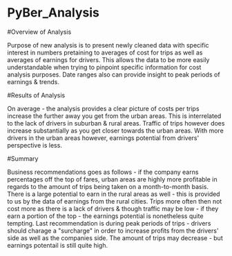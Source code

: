 # PyBer_Analysis

#Overview of Analysis

Purpose of new analysis is to present newly cleaned data with specific interest in numbers pretaining to averages of cost for trips as well as averages of earnings for drivers. This allows the data to be more easily understandable when trying to pinpoint specific information for cost analysis purposes. Date ranges also can provide insight to peak periods of earnings & trends. 

#Results of Analysis 

On average - the analysis provides a clear picture of costs per trips increase the further away you get from the urban areas. This is interrelated to the lack of drivers in suburban & rural areas. Traffic of trips however does increase substantially as you get closer towards the urban areas. With more drivers in the urban areas however, earnings potential from drivers' perspective is less.

#Summary

Business recommendations goes as follows - if the company earns percentages off the top of fares, urban areas are highly more profitable in regards to the amount of trips being taken on a month-to-month basis. There is a large potential to earn in the rural areas as well - this is provided to us by the data of earnings from the rural cities. Trips more often then not cost more as there is a lack of drivers & though traffic may be low - if they earn a portion of the top - the earnings potential is nonetheless quite tempting. Last recommendation is during peak periods of trips - drivers should charage a "surcharge" in order to increase profits from the drivers' side as well as the companies side. The amount of trips may decrease - but earnings potentail is still quite high. 